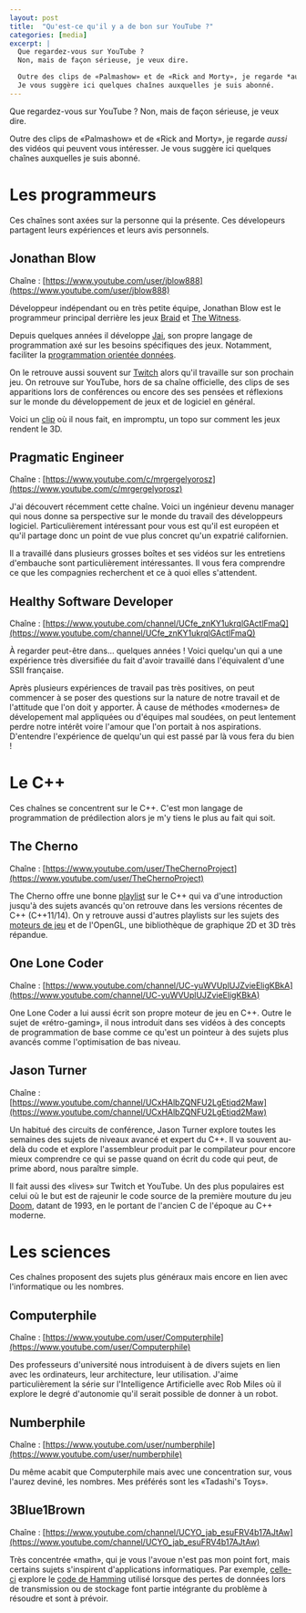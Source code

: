 ```yaml
---
layout: post
title:  "Qu'est-ce qu'il y a de bon sur YouTube ?"
categories: [media]
excerpt: |
  Que regardez-vous sur YouTube ?
  Non, mais de façon sérieuse, je veux dire.

  Outre des clips de «Palmashow» et de «Rick and Morty», je regarde *aussi* des vidéos qui peuvent vous intéresser.
  Je vous suggère ici quelques chaînes auxquelles je suis abonné.
---
```


Que regardez-vous sur YouTube ?
Non, mais de façon sérieuse, je veux dire.

Outre des clips de «Palmashow» et de «Rick and Morty», je regarde *aussi* des vidéos qui peuvent vous intéresser.
Je vous suggère ici quelques chaînes auxquelles je suis abonné.

# Les programmeurs

Ces chaînes sont axées sur la personne qui la présente.
Ces dévelopeurs partagent leurs expériences et leurs avis personnels.

## Jonathan Blow

Chaîne : [https://www.youtube.com/user/jblow888](https://www.youtube.com/user/jblow888)

Développeur indépendant ou en très petite équipe, Jonathan Blow est le programmeur principal derrière les jeux [Braid](https://www.gog.com/game/braid) et [The Witness](https://store.steampowered.com/app/210970/The_Witness/).

Depuis quelques années il développe [Jai](https://github.com/BSVino/JaiPrimer/blob/master/JaiPrimer.md), son propre langage de programmation axé sur les besoins spécifiques des jeux.
Notamment, faciliter la [programmation orientée données](https://en.wikipedia.org/wiki/Data-oriented_design).

On le retrouve aussi souvent sur [Twitch](https://www.twitch.tv/j_blow) alors qu'il travaille sur son prochain jeu.
On retrouve sur YouTube, hors de sa chaîne officielle, des clips de ses apparitions lors de conférences ou encore des ses pensées et réflexions sur le monde du développement de jeux et de logiciel en général.

Voici un [clip](https://www.youtube.com/watch?v=bGe-d09Nc_M) où il nous fait, en impromptu, un topo sur comment les jeux rendent le 3D.

## Pragmatic Engineer

Chaîne : [https://www.youtube.com/c/mrgergelyorosz](https://www.youtube.com/c/mrgergelyorosz)

J'ai découvert récemment cette chaîne.
Voici un ingénieur devenu manager qui nous donne sa perspective sur le monde du travail des développeurs logiciel.
Particulièrement intéressant pour vous est qu'il est européen et qu'il partage donc un point de vue plus concret qu'un expatrié californien.

Il a travaillé dans plusieurs grosses boîtes et ses vidéos sur les entretiens d'embauche sont particulièrement intéressantes.
Il vous fera comprendre ce que les compagnies recherchent et ce à quoi elles s'attendent.

## Healthy Software Developer

Chaîne : [https://www.youtube.com/channel/UCfe_znKY1ukrqlGActlFmaQ](https://www.youtube.com/channel/UCfe_znKY1ukrqlGActlFmaQ)

À regarder peut-être dans... quelques années !
Voici quelqu'un qui a une expérience très diversifiée du fait d'avoir travaillé dans l'équivalent d'une SSII française.

Après plusieurs expériences de travail pas très positives, on peut commencer à se poser des questions sur la nature de notre travail et de l'attitude que l'on doit y apporter.
À cause de méthodes «modernes» de dévelopement mal appliquées ou d'équipes mal soudées, on peut lentement perdre notre intérêt voire l'amour que l'on portait à nos aspirations.
D'entendre l'expérience de quelqu'un qui est passé par là vous fera du bien !

# Le C++

Ces chaînes se concentrent sur le C++.
C'est mon langage de programmation de prédilection alors je m'y tiens le plus au fait qui soit.

## The Cherno

Chaîne : [https://www.youtube.com/user/TheChernoProject](https://www.youtube.com/user/TheChernoProject)

The Cherno offre une bonne [playlist](https://www.youtube.com/playlist?list=PLlrATfBNZ98dudnM48yfGUldqGD0S4FFb) sur le C++ qui va d'une introduction jusqu'à des sujets avancés qu'on retrouve dans les versions récentes de C++ (C++11/14).
On y retrouve aussi d'autres playlists sur les sujets des [moteurs de jeu](https://fr.wikipedia.org/wiki/Moteur_de_jeu) et de l'OpenGL, une bibliothèque de graphique 2D et 3D très répandue. 

## One Lone Coder

Chaîne : [https://www.youtube.com/channel/UC-yuWVUplUJZvieEligKBkA](https://www.youtube.com/channel/UC-yuWVUplUJZvieEligKBkA)

One Lone Coder a lui aussi écrit son propre moteur de jeu en C++.
Outre le sujet de «rétro-gaming», il nous introduit dans ses vidéos à des concepts de programmation de base comme ce qu'est un pointeur à des sujets plus avancés comme l'optimisation de bas niveau.

## Jason Turner

Chaîne : [https://www.youtube.com/channel/UCxHAlbZQNFU2LgEtiqd2Maw](https://www.youtube.com/channel/UCxHAlbZQNFU2LgEtiqd2Maw)

Un habitué des circuits de conférence, Jason Turner explore toutes les semaines des sujets de niveaux avancé et expert du C++.
Il va souvent au-delà du code et explore l'assembleur produit par le compilateur pour encore mieux comprendre ce qui se passe quand on écrit du code qui peut, de prime abord, nous paraître simple.

Il fait aussi des «lives» sur Twitch et YouTube.
Un des plus populaires est celui où le but est de rajeunir le code source de la première mouture du jeu [Doom](https://en.wikipedia.org/wiki/Doom_(franchise)), datant de 1993, en le portant de l'ancien C de l'époque au C++ moderne.

# Les sciences

Ces chaînes proposent des sujets plus généraux mais encore en lien avec l'informatique ou les nombres.

## Computerphile

Chaîne : [https://www.youtube.com/user/Computerphile](https://www.youtube.com/user/Computerphile)

Des professeurs d'université nous introduisent à de divers sujets en lien avec les ordinateurs, leur architecture, leur utilisation.
J'aime particulièrement la série sur l'Intelligence Artificielle avec Rob Miles où il explore le degré d'autonomie qu'il serait possible de donner à un robot.

## Numberphile

Chaîne : [https://www.youtube.com/user/numberphile](https://www.youtube.com/user/numberphile)

Du même acabit que Computerphile mais avec une concentration sur, vous l'aurez deviné, les nombres.
Mes préférés sont les «Tadashi's Toys».

## 3Blue1Brown

Chaîne : [https://www.youtube.com/channel/UCYO_jab_esuFRV4b17AJtAw](https://www.youtube.com/channel/UCYO_jab_esuFRV4b17AJtAw)

Très concentrée «math», qui je vous l'avoue n'est pas mon point fort, mais certains sujets s'inspirent d'applications informatiques.
Par exemple, [celle-ci](https://www.youtube.com/watch?v=X8jsijhllIA) explore le [code de Hamming](https://fr.wikipedia.org/wiki/Code_de_Hamming) utilisé lorsque des pertes de données lors de transmission ou de stockage font partie intégrante du problème à résoudre et sont à prévoir.